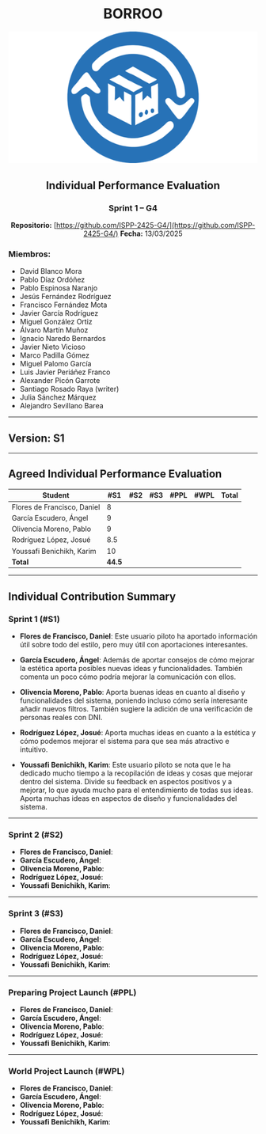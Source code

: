 <div align="center">

# BORROO

![](../imagenes/borrooLogo.png)

## Individual Performance Evaluation

### Sprint 1 – G4
**Repositorio:** [https://github.com/ISPP-2425-G4/](https://github.com/ISPP-2425-G4/)
**Fecha:** 13/03/2025


</div>

### Miembros:
- David Blanco Mora
- Pablo Díaz Ordóñez
- Pablo Espinosa Naranjo
- Jesús Fernández Rodríguez
- Francisco Fernández Mota
- Javier García Rodríguez
- Miguel González Ortiz
- Álvaro Martín Muñoz
- Ignacio Naredo Bernardos
- Javier Nieto Vicioso
- Marco Padilla Gómez
- Miguel Palomo García
- Luis Javier Periáñez Franco
- Alexander Picón Garrote
- Santiago Rosado Raya (writer)
- Julia Sánchez Márquez
- Alejandro Sevillano Barea



---

## **Version: S1**

---

## **Agreed Individual Performance Evaluation**

| Student                         | #S1  | #S2  | #S3  | #PPL | #WPL | **Total** |
|---------------------------------|------|------|------|------|------|------------------|
| Flores de Francisco, Daniel    | 8    |      |      |      |      |                 |
| García Escudero, Ángel         | 9    |      |      |      |      |                 |
| Olivencia Moreno, Pablo        | 9    |      |      |      |      |                 |
| Rodríguez López, Josué         | 8.5  |      |      |      |      |               |
| Youssafi Benichikh, Karim      | 10   |      |      |      |      |                |
| **Total**                      | **44.5** |  |  |  |  |  |

---

## **Individual Contribution Summary**

### **Sprint 1 (#S1)**

- **Flores de Francisco, Daniel**: Este usuario piloto ha aportado información útil sobre todo del estilo, pero muy útil con aportaciones interesantes. 

- **García Escudero, Ángel**: Además de aportar consejos de cómo mejorar la estética aporta posibles nuevas ideas y funcionalidades. También comenta un poco cómo podría mejorar la comunicación con ellos.

- **Olivencia Moreno, Pablo**: Aporta buenas ideas en cuanto al diseño y funcionalidades del sistema, poniendo incluso cómo sería interesante añadir nuevos filtros. También sugiere la adición de una verificación de personas reales con DNI.  

- **Rodríguez López, Josué**: Aporta muchas ideas en cuanto a la estética y cómo podemos mejorar el sistema para que sea más atractivo e intuitivo.  

- **Youssafi Benichikh, Karim**: Este usuario piloto se nota que le ha dedicado mucho tiempo a la recopilación de ideas y cosas que mejorar dentro del sistema. Divide su feedback en aspectos positivos y a mejorar, lo que ayuda mucho para el entendimiento de todas sus ideas. Aporta muchas ideas en aspectos de diseño y funcionalidades del sistema.  

---

### **Sprint 2 (#S2)**

- **Flores de Francisco, Daniel**:  
- **García Escudero, Ángel**:  
- **Olivencia Moreno, Pablo**:  
- **Rodríguez López, Josué**:  
- **Youssafi Benichikh, Karim**:  

---

### **Sprint 3 (#S3)**

- **Flores de Francisco, Daniel**:  
- **García Escudero, Ángel**:  
- **Olivencia Moreno, Pablo**:  
- **Rodríguez López, Josué**:  
- **Youssafi Benichikh, Karim**:  

---

### **Preparing Project Launch (#PPL)**

- **Flores de Francisco, Daniel**:  
- **García Escudero, Ángel**:  
- **Olivencia Moreno, Pablo**:  
- **Rodríguez López, Josué**:  
- **Youssafi Benichikh, Karim**:  

---

### **World Project Launch (#WPL)**

- **Flores de Francisco, Daniel**:  
- **García Escudero, Ángel**:  
- **Olivencia Moreno, Pablo**:  
- **Rodríguez López, Josué**:  
- **Youssafi Benichikh, Karim**:  
